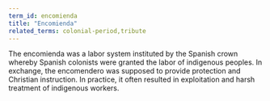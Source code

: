 ```yaml
---
term_id: encomienda
title: "Encomienda"
related_terms: colonial-period,tribute
---
```


The encomienda was a labor system instituted by the Spanish crown whereby Spanish colonists were granted the labor of indigenous peoples. In exchange, the encomendero was supposed to provide protection and Christian instruction. In practice, it often resulted in exploitation and harsh treatment of indigenous workers.
